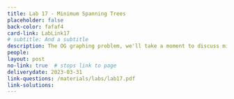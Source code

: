 ```yaml
---
title: Lab 17 - Minimum Spanning Trees
placeholder: false
back-color: fafaf4
card-link: LabLink17
# subtitle: And a subtitle
description: The OG graphing problem, we'll take a moment to discuss minimum spanning tree problems.
people:
layout: post
no-link: true  # stops link to page 
deliverydate: 2023-03-31
link-questions: /materials/labs/lab17.pdf
link-solutions:
---
```










